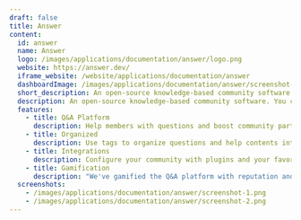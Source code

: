 ```yaml
---
draft: false
title: Answer
content:
  id: answer
  name: Answer
  logo: /images/applications/documentation/answer/logo.png
  website: https://answer.dev/
  iframe_website: /website/applications/documentation/answer
  dashboardImage: /images/applications/documentation/answer/screenshot-1.png
  short_description: An open-source knowledge-based community software. You can use it quickly to build Q&A community for your products, customers, teams, and more.
  description: An open-source knowledge-based community software. You can use it to quickly build your Q&A community for product technical support, customer support, user communication, and more.
  features:
    - title: Q&A Platform
      description: Help members with questions and boost community participation. Your experts are happy to contribute, verify, upvote correct info. Your info keeping up-to-date and trusted.
    - title: Organized
      description: Use tags to organize questions and help contents into categories. They make knowledge easy to find for others. Use the search to quickly find the answer.
    - title: Integrations
      description: Configure your community with plugins and your favorite services. So that you can improve your workflow, grow your community, or make your other tools better.
    - title: Gamification
      description: "We've gamified the Q&A platform with reputation and badges. So the community members and teams have fun collaborating and getting work done."
  screenshots:
    - /images/applications/documentation/answer/screenshot-1.png
    - /images/applications/documentation/answer/screenshot-2.png
---
```


